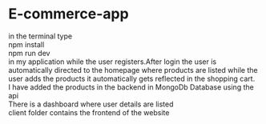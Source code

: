 # E-commerce-app
in the terminal type <br/>
npm install <br/>
npm run dev <br/>
in my application while the user registers.After login the user is automatically directed to the homepage where products are listed while the user adds the products it automatically gets reflected in the shopping cart.<br/>
I have added the products in the backend in MongoDb Database using the api <br/>
There is a dashboard where user details are listed <br/>
client folder contains the frontend of the website

